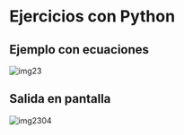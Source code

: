 ﻿# Ejercicios con Python
## Ejemplo con ecuaciones
![img23](https://github.com/CarlosAG23/Ecuacionespython1/assets/67843396/db91e7fb-2559-4f69-8d45-d1d0a6ea9d5d)
## ﻿Salida en pantalla
![img2304](https://github.com/CarlosAG23/Ecuacionespython1/assets/67843396/861bdc38-0540-438e-979a-6723047f856b)
